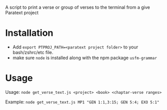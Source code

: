 A script to print a verse or group of verses to the terminal from a give Paratext project

# Installation

- Add `export PTPROJ_PATH=<paratext project folder>` to your bash/zshrc/etc file.
- make sure `node` is installed along with the npm package `usfm-grammar`

# Usage

Usage: `node get_verse_text.js <project> <book> <chaptar-verse ranges>`

Example: `node get_verse_text.js MP1 "GEN 1:1,3:15; GEN 5:4; EXO 5:1"`
